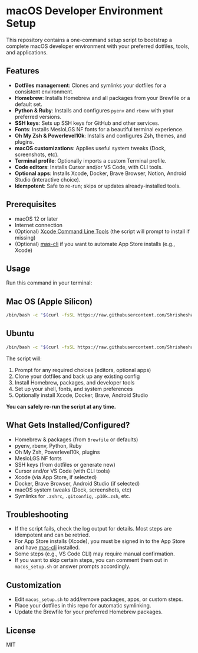 # macOS Developer Environment Setup

This repository contains a one-command setup script to bootstrap a complete macOS developer environment with your preferred dotfiles, tools, and applications.

## Features

- **Dotfiles management**: Clones and symlinks your dotfiles for a consistent environment.
- **Homebrew**: Installs Homebrew and all packages from your Brewfile or a default set.
- **Python & Ruby**: Installs and configures `pyenv` and `rbenv` with your preferred versions.
- **SSH keys**: Sets up SSH keys for GitHub and other services.
- **Fonts**: Installs MesloLGS NF fonts for a beautiful terminal experience.
- **Oh My Zsh & Powerlevel10k**: Installs and configures Zsh, themes, and plugins.
- **macOS customizations**: Applies useful system tweaks (Dock, screenshots, etc).
- **Terminal profile**: Optionally imports a custom Terminal profile.
- **Code editors**: Installs Cursor and/or VS Code, with CLI tools.
- **Optional apps**: Installs Xcode, Docker, Brave Browser, Notion, Android Studio (interactive choice).
- **Idempotent**: Safe to re-run; skips or updates already-installed tools.

## Prerequisites

- macOS 12 or later
- Internet connection
- (Optional) [Xcode Command Line Tools](https://developer.apple.com/download/more/) (the script will prompt to install if missing)
- (Optional) [mas-cli](https://github.com/mas-cli/mas) if you want to automate App Store installs (e.g., Xcode)

## Usage

Run this command in your terminal:

## Mac OS (Apple Silicon)

```sh
/bin/bash -c "$(curl -fsSL https://raw.githubusercontent.com/Shrishesha4/dotfiles/main/macos_setup.sh)"
```

## Ubuntu

```sh
/bin/bash -c "$(curl -fsSL https://raw.githubusercontent.com/Shrishesha4/dotfiles/main/ubuntu_setup.sh)"
```

The script will:

1. Prompt for any required choices (editors, optional apps)
2. Clone your dotfiles and back up any existing config
3. Install Homebrew, packages, and developer tools
4. Set up your shell, fonts, and system preferences
5. Optionally install Xcode, Docker, Brave, Android Studio

**You can safely re-run the script at any time.**

## What Gets Installed/Configured?

- Homebrew & packages (from `Brewfile` or defaults)
- pyenv, rbenv, Python, Ruby
- Oh My Zsh, Powerlevel10k, plugins
- MesloLGS NF fonts
- SSH keys (from dotfiles or generate new)
- Cursor and/or VS Code (with CLI tools)
- Xcode (via App Store, if selected)
- Docker, Brave Browser, Android Studio (if selected)
- macOS system tweaks (Dock, screenshots, etc)
- Symlinks for `.zshrc`, `.gitconfig`, `.p10k.zsh`, etc.

## Troubleshooting

- If the script fails, check the log output for details. Most steps are idempotent and can be retried.
- For App Store installs (Xcode), you must be signed in to the App Store and have [mas-cli](https://github.com/mas-cli/mas) installed.
- Some steps (e.g., VS Code CLI) may require manual confirmation.
- If you want to skip certain steps, you can comment them out in `macos_setup.sh` or answer prompts accordingly.

## Customization

- Edit `macos_setup.sh` to add/remove packages, apps, or custom steps.
- Place your dotfiles in this repo for automatic symlinking.
- Update the Brewfile for your preferred Homebrew packages.

## License

MIT
